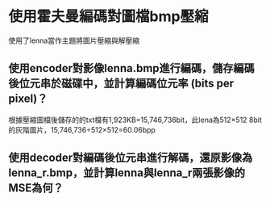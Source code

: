 # 使用霍夫曼編碼對圖檔bmp壓縮
使用了lenna當作主題將圖片壓縮與解壓縮
## 使用encoder對影像lenna.bmp進行編碼，儲存編碼後位元串於磁碟中，並計算編碼位元率 (bits per pixel)？
根據壓縮圖檔後儲存的的txt檔有1,923KB=15,746,736bit，此lena為512×512 8bit的灰階圖片，15,746,736÷512×512=60.06bpp
## 使用decoder對編碼後位元串進行解碼，還原影像為lenna_r.bmp，並計算lenna與lenna_r兩張影像的MSE為何？
